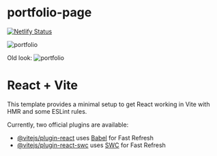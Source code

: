 # portfolio-page

[![Netlify Status](https://api.netlify.com/api/v1/badges/38fa8b6a-0c51-4f43-8b56-e3a9a3a5c5f7/deploy-status)](https://app.netlify.com/sites/tranquil-cuchufli-fe000b/deploys)

![portfolio](https://github.com/Osgoroth/portfolio-page/assets/46662617/1135e1bb-5096-43b6-8b7e-58133908590c)


Old look:
![portfolio](https://github.com/Osgoroth/portfolio-page/assets/46662617/edae18c1-fb5a-4908-8ffa-29f874aaa67e)


# React + Vite

This template provides a minimal setup to get React working in Vite with HMR and some ESLint rules.

Currently, two official plugins are available:

- [@vitejs/plugin-react](https://github.com/vitejs/vite-plugin-react/blob/main/packages/plugin-react/README.md) uses [Babel](https://babeljs.io/) for Fast Refresh
- [@vitejs/plugin-react-swc](https://github.com/vitejs/vite-plugin-react-swc) uses [SWC](https://swc.rs/) for Fast Refresh


